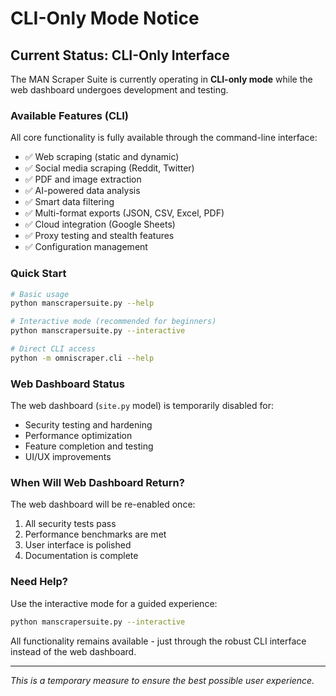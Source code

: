 # CLI-Only Mode Notice

## Current Status: CLI-Only Interface

The MAN Scraper Suite is currently operating in **CLI-only mode** while the web dashboard undergoes development and testing.

### Available Features (CLI)

All core functionality is fully available through the command-line interface:

- ✅ Web scraping (static and dynamic)
- ✅ Social media scraping (Reddit, Twitter)
- ✅ PDF and image extraction
- ✅ AI-powered data analysis
- ✅ Smart data filtering
- ✅ Multi-format exports (JSON, CSV, Excel, PDF)
- ✅ Cloud integration (Google Sheets)
- ✅ Proxy testing and stealth features
- ✅ Configuration management

### Quick Start

```bash
# Basic usage
python manscrapersuite.py --help

# Interactive mode (recommended for beginners)
python manscrapersuite.py --interactive

# Direct CLI access
python -m omniscraper.cli --help
```

### Web Dashboard Status

The web dashboard (`site.py` model) is temporarily disabled for:
- Security testing and hardening
- Performance optimization
- Feature completion and testing
- UI/UX improvements

### When Will Web Dashboard Return?

The web dashboard will be re-enabled once:
1. All security tests pass
2. Performance benchmarks are met  
3. User interface is polished
4. Documentation is complete

### Need Help?

Use the interactive mode for a guided experience:
```bash
python manscrapersuite.py --interactive
```

All functionality remains available - just through the robust CLI interface instead of the web dashboard.

---
*This is a temporary measure to ensure the best possible user experience.*
